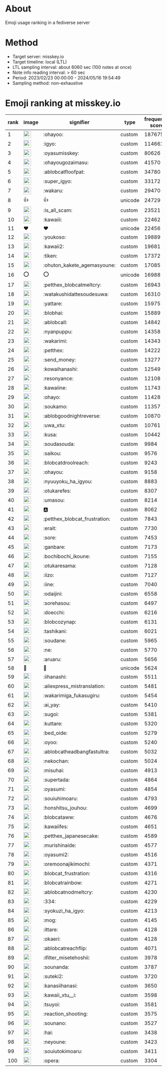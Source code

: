 # About
Emoji usage ranking in a fediverse server

# Method
- Target server: misskey.io
- Target timeline: local (LTL)
- LTL sampling interval: about 6060 sec (100 notes at once)
- Note info reading interval: > 60 sec
- Period: 2023/02/23 00:00:00 - 2024/05/16 19:54:49 
- Sampling method: non-exhaustive

# Emoji ranking at misskey.io

|rank|image|signifier|type|frequency score|
|----|----|----|----|----|
|1|<img height="24" src="https://misskey.io/emoji/ohayoo.webp">|:ohayoo:|custom|187675|
|2|<img height="24" src="https://misskey.io/emoji/igyo.webp">|:igyo:|custom|114661|
|3|<img height="24" src="https://misskey.io/emoji/oyasumisskey.webp">|:oyasumisskey:|custom|80626|
|4|<img height="24" src="https://misskey.io/emoji/ohayougozaimasu.webp">|:ohayougozaimasu:|custom|41570|
|5|<img height="24" src="https://misskey.io/emoji/ablobcatfloofpat.webp">|:ablobcatfloofpat:|custom|34780|
|6|<img height="24" src="https://misskey.io/emoji/super_igyo.webp">|:super_igyo:|custom|33172|
|7|<img height="24" src="https://misskey.io/emoji/wakaru.webp">|:wakaru:|custom|29470|
|8|👍|👍|unicode|24729|
|9|<img height="24" src="https://misskey.io/emoji/is_all_scam.webp">|:is_all_scam:|custom|23521|
|10|<img height="24" src="https://misskey.io/emoji/kawaiii.webp">|:kawaiii:|custom|22462|
|11|❤|❤|unicode|22456|
|12|<img height="24" src="https://misskey.io/emoji/youkoso.webp">|:youkoso:|custom|19889|
|13|<img height="24" src="https://misskey.io/emoji/kawaii2.webp">|:kawaii2:|custom|19681|
|14|<img height="24" src="https://misskey.io/emoji/tiken.webp">|:tiken:|custom|17372|
|15|<img height="24" src="https://misskey.io/emoji/ohuton_kakete_agemasyoune.webp">|:ohuton_kakete_agemasyoune:|custom|17085|
|16|⭕|⭕|unicode|16988|
|17|<img height="24" src="https://misskey.io/emoji/petthex_blobcatmeltcry.webp">|:petthex_blobcatmeltcry:|custom|16943|
|18|<img height="24" src="https://misskey.io/emoji/watakushidattesoudesuwa.webp">|:watakushidattesoudesuwa:|custom|16310|
|19|<img height="24" src="https://misskey.io/emoji/yattare.webp">|:yattare:|custom|15975|
|20|<img height="24" src="https://misskey.io/emoji/blobhai.webp">|:blobhai:|custom|15889|
|21|<img height="24" src="https://misskey.io/emoji/ablobcall.webp">|:ablobcall:|custom|14842|
|22|<img height="24" src="https://misskey.io/emoji/nyanpuppu.webp">|:nyanpuppu:|custom|14358|
|23|<img height="24" src="https://misskey.io/emoji/wakarimi.webp">|:wakarimi:|custom|14343|
|24|<img height="24" src="https://misskey.io/emoji/petthex.webp">|:petthex:|custom|14222|
|25|<img height="24" src="https://misskey.io/emoji/send_money.webp">|:send_money:|custom|13277|
|26|<img height="24" src="https://misskey.io/emoji/kowaihanashi.webp">|:kowaihanashi:|custom|12549|
|27|<img height="24" src="https://misskey.io/emoji/resonyance.webp">|:resonyance:|custom|12108|
|28|<img height="24" src="https://misskey.io/emoji/kawaiine.webp">|:kawaiine:|custom|11743|
|29|<img height="24" src="https://misskey.io/emoji/ohayo.webp">|:ohayo:|custom|11428|
|30|<img height="24" src="https://misskey.io/emoji/soukamo.webp">|:soukamo:|custom|11357|
|31|<img height="24" src="https://misskey.io/emoji/ablobgoodnightreverse.webp">|:ablobgoodnightreverse:|custom|10870|
|32|<img height="24" src="https://misskey.io/emoji/uwa_xtu.webp">|:uwa_xtu:|custom|10761|
|33|<img height="24" src="https://misskey.io/emoji/kusa.webp">|:kusa:|custom|10442|
|34|<img height="24" src="https://misskey.io/emoji/soudasouda.webp">|:soudasouda:|custom|9984|
|35|<img height="24" src="https://misskey.io/emoji/saikou.webp">|:saikou:|custom|9576|
|36|<img height="24" src="https://misskey.io/emoji/blobcatdroolreach.webp">|:blobcatdroolreach:|custom|9243|
|37|<img height="24" src="https://misskey.io/emoji/ohayou.webp">|:ohayou:|custom|9158|
|38|<img height="24" src="https://misskey.io/emoji/nyuuyoku_ha_igyou.webp">|:nyuuyoku_ha_igyou:|custom|8883|
|39|<img height="24" src="https://misskey.io/emoji/otukarefes.webp">|:otukarefes:|custom|8307|
|40|<img height="24" src="https://misskey.io/emoji/umasou.webp">|:umasou:|custom|8214|
|41|<img height="24" src="https://misskey.io/emoji/a.webp">|:a:|custom|8062|
|42|<img height="24" src="https://misskey.io/emoji/petthex_blobcat_frustration.webp">|:petthex_blobcat_frustration:|custom|7843|
|43|<img height="24" src="https://misskey.io/emoji/erait.webp">|:erait:|custom|7730|
|44|<img height="24" src="https://misskey.io/emoji/sore.webp">|:sore:|custom|7453|
|45|<img height="24" src="https://misskey.io/emoji/ganbare.webp">|:ganbare:|custom|7173|
|46|<img height="24" src="https://misskey.io/emoji/bochibochi_ikoune.webp">|:bochibochi_ikoune:|custom|7155|
|47|<img height="24" src="https://misskey.io/emoji/otukaresama.webp">|:otukaresama:|custom|7128|
|48|<img height="24" src="https://misskey.io/emoji/iizo.webp">|:iizo:|custom|7127|
|49|<img height="24" src="https://misskey.io/emoji/iine.webp">|:iine:|custom|7040|
|50|<img height="24" src="https://misskey.io/emoji/odaijini.webp">|:odaijini:|custom|6558|
|51|<img height="24" src="https://misskey.io/emoji/sorehasou.webp">|:sorehasou:|custom|6497|
|52|<img height="24" src="https://misskey.io/emoji/doecchi.webp">|:doecchi:|custom|6216|
|53|<img height="24" src="https://misskey.io/emoji/blobcozynap.webp">|:blobcozynap:|custom|6131|
|54|<img height="24" src="https://misskey.io/emoji/tashikani.webp">|:tashikani:|custom|6021|
|55|<img height="24" src="https://misskey.io/emoji/soudane.webp">|:soudane:|custom|5965|
|56|<img height="24" src="https://misskey.io/emoji/ne.webp">|:ne:|custom|5770|
|57|<img height="24" src="https://misskey.io/emoji/aruaru.webp">|:aruaru:|custom|5656|
|58|🎉|🎉|unicode|5624|
|59|<img height="24" src="https://misskey.io/emoji/iihanashi.webp">|:iihanashi:|custom|5511|
|60|<img height="24" src="https://misskey.io/emoji/aliexpress_mistranslation.webp">|:aliexpress_mistranslation:|custom|5481|
|61|<img height="24" src="https://misskey.io/emoji/wakarimiga_fukasugiru.webp">|:wakarimiga_fukasugiru:|custom|5454|
|62|<img height="24" src="https://misskey.io/emoji/ai_yay.webp">|:ai_yay:|custom|5410|
|63|<img height="24" src="https://misskey.io/emoji/sugoi.webp">|:sugoi:|custom|5381|
|64|<img height="24" src="https://misskey.io/emoji/kuttare.webp">|:kuttare:|custom|5320|
|65|<img height="24" src="https://misskey.io/emoji/bed_oide.webp">|:bed_oide:|custom|5279|
|66|<img height="24" src="https://misskey.io/emoji/oyoo.webp">|:oyoo:|custom|5240|
|67|<img height="24" src="https://misskey.io/emoji/ablobcatheadbangfastultra.webp">|:ablobcatheadbangfastultra:|custom|5032|
|68|<img height="24" src="https://misskey.io/emoji/nekochan.webp">|:nekochan:|custom|5024|
|69|<img height="24" src="https://misskey.io/emoji/misuhai.webp">|:misuhai:|custom|4913|
|70|<img height="24" src="https://misskey.io/emoji/supertada.webp">|:supertada:|custom|4864|
|71|<img height="24" src="https://misskey.io/emoji/oyasumi.webp">|:oyasumi:|custom|4854|
|72|<img height="24" src="https://misskey.io/emoji/souiuhimoaru.webp">|:souiuhimoaru:|custom|4793|
|73|<img height="24" src="https://misskey.io/emoji/honshitsu_jouhou.webp">|:honshitsu_jouhou:|custom|4699|
|74|<img height="24" src="https://misskey.io/emoji/blobcataww.webp">|:blobcataww:|custom|4676|
|75|<img height="24" src="https://misskey.io/emoji/kawaiifes.webp">|:kawaiifes:|custom|4651|
|76|<img height="24" src="https://misskey.io/emoji/petthex_japanesecake.webp">|:petthex_japanesecake:|custom|4589|
|77|<img height="24" src="https://misskey.io/emoji/murishinaide.webp">|:murishinaide:|custom|4577|
|78|<img height="24" src="https://misskey.io/emoji/oyasumi2.webp">|:oyasumi2:|custom|4516|
|79|<img height="24" src="https://misskey.io/emoji/oremoonajikimochi.webp">|:oremoonajikimochi:|custom|4371|
|80|<img height="24" src="https://misskey.io/emoji/blobcat_frustration.webp">|:blobcat_frustration:|custom|4316|
|81|<img height="24" src="https://misskey.io/emoji/blobcatrainbow.webp">|:blobcatrainbow:|custom|4271|
|82|<img height="24" src="https://misskey.io/emoji/ablobcatnodmeltcry.webp">|:ablobcatnodmeltcry:|custom|4230|
|83|<img height="24" src="https://misskey.io/emoji/334.webp">|:334:|custom|4229|
|84|<img height="24" src="https://misskey.io/emoji/syokuzi_ha_igyo.webp">|:syokuzi_ha_igyo:|custom|4213|
|85|<img height="24" src="https://misskey.io/emoji/mog.webp">|:mog:|custom|4145|
|86|<img height="24" src="https://misskey.io/emoji/ittare.webp">|:ittare:|custom|4128|
|87|<img height="24" src="https://misskey.io/emoji/okaeri.webp">|:okaeri:|custom|4128|
|88|<img height="24" src="https://misskey.io/emoji/ablobcatreachflip.webp">|:ablobcatreachflip:|custom|4071|
|89|<img height="24" src="https://misskey.io/emoji/ifilter_misetehoshii.webp">|:ifilter_misetehoshii:|custom|3978|
|90|<img height="24" src="https://misskey.io/emoji/sounanda.webp">|:sounanda:|custom|3787|
|91|<img height="24" src="https://misskey.io/emoji/suteki2.webp">|:suteki2:|custom|3720|
|92|<img height="24" src="https://misskey.io/emoji/kanasiihanasi.webp">|:kanasiihanasi:|custom|3650|
|93|<img height="24" src="https://misskey.io/emoji/kawaii_xtu__i.webp">|:kawaii_xtu__i:|custom|3598|
|94|<img height="24" src="https://misskey.io/emoji/tsuyoi.webp">|:tsuyoi:|custom|3581|
|95|<img height="24" src="https://misskey.io/emoji/reaction_shooting.webp">|:reaction_shooting:|custom|3575|
|96|<img height="24" src="https://misskey.io/emoji/sounano.webp">|:sounano:|custom|3527|
|97|<img height="24" src="https://misskey.io/emoji/hai.webp">|:hai:|custom|3438|
|98|<img height="24" src="https://misskey.io/emoji/neyoune.webp">|:neyoune:|custom|3423|
|99|<img height="24" src="https://misskey.io/emoji/souiutokimoaru.webp">|:souiutokimoaru:|custom|3411|
|100|<img height="24" src="https://misskey.io/emoji/opera.webp">|:opera:|custom|3304|
